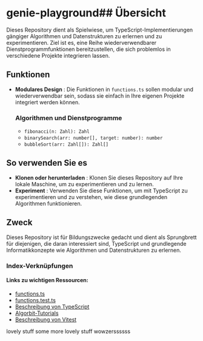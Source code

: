 # genie-playground## Übersicht

Dieses Repository dient als Spielwiese, um TypeScript-Implementierungen gängiger Algorithmen und Datenstrukturen zu erlernen und zu experimentieren. Ziel ist es, eine Reihe wiederverwendbarer Dienstprogrammfunktionen bereitzustellen, die sich problemlos in verschiedene Projekte integrieren lassen.

## Funktionen

- **Modulares Design** : Die Funktionen in `functions.ts` sollen modular und wiederverwendbar sein, sodass sie einfach in Ihre eigenen Projekte integriert werden können.

  ### Algorithmen und Dienstprogramme

  - `fibonacci(n: Zahl): Zahl`
  - `binarySearch(arr: number[], target: number): number`
  - `bubbleSort(arr: Zahl[]): Zahl[]`

## So verwenden Sie es

- **Klonen oder herunterladen** : Klonen Sie dieses Repository auf Ihre lokale Maschine, um zu experimentieren und zu lernen.
- **Experiment** : Verwenden Sie diese Funktionen, um mit TypeScript zu experimentieren und zu verstehen, wie diese grundlegenden Algorithmen funktionieren.

## Zweck

Dieses Repository ist für Bildungszwecke gedacht und dient als Sprungbrett für diejenigen, die daran interessiert sind, TypeScript und grundlegende Informatikkonzepte wie Algorithmen und Datenstrukturen zu erlernen.



### Index-Verknüpfungen
#### Links zu wichtigen Ressourcen:
- [functions.ts](src/functions.ts)
- [functions.test.ts](src/functions.test.ts)
- [Beschreibung von TypeScript](https://www.typescriptlang.org/docs/)
- [Algorbit-Tutorials](https://www.geeksforgeeks.org/fundamentals-of-algorithms/?ref=shm)
- [Beschreibung von Vitest](https://vitest.dev/guide/)


lovely stuff
some more lovely stuff
wowzerssssss